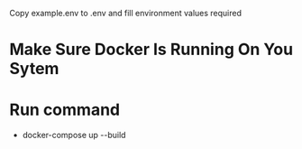 Copy example.env to .env and fill environment values required

# Make Sure Docker Is Running On You Sytem
# Run command 
- docker-compose up --build